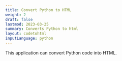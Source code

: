 ```yaml
---
title: Convert Python to HTML
weight: 2
draft: false
lastmod: 2023-03-25
summary: Converts Python to html
layout: codetohtml
inputLanguage: python
---
```


This application can convert Python code into HTML.